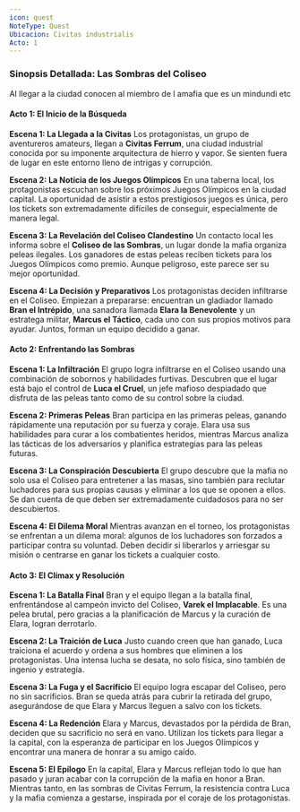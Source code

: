 ```yaml
---
icon: quest
NoteType: Quest
Ubicacion: Civitas industrialis
Acto: 1
---
```


### Sinopsis Detallada: Las Sombras del Coliseo

Al llegar a la ciudad conocen al miembro de l amafia que es un mindundi etc


#### Acto 1: El Inicio de la Búsqueda

**Escena 1: La Llegada a la Civitas**
Los protagonistas, un grupo de aventureros amateurs, llegan a **Civitas Ferrum**, una ciudad industrial conocida por su imponente arquitectura de hierro y vapor. Se sienten fuera de lugar en este entorno lleno de intrigas y corrupción.

**Escena 2: La Noticia de los Juegos Olímpicos**
En una taberna local, los protagonistas escuchan sobre los próximos Juegos Olímpicos en la ciudad capital. La oportunidad de asistir a estos prestigiosos juegos es única, pero los tickets son extremadamente difíciles de conseguir, especialmente de manera legal.

**Escena 3: La Revelación del Coliseo Clandestino**
Un contacto local les informa sobre el **Coliseo de las Sombras**, un lugar donde la mafia organiza peleas ilegales. Los ganadores de estas peleas reciben tickets para los Juegos Olímpicos como premio. Aunque peligroso, este parece ser su mejor oportunidad.

**Escena 4: La Decisión y Preparativos**
Los protagonistas deciden infiltrarse en el Coliseo. Empiezan a prepararse: encuentran un gladiador llamado **Bran el Intrépido**, una sanadora llamada **Elara la Benevolente** y un estratega militar, **Marcus el Táctico**, cada uno con sus propios motivos para ayudar. Juntos, forman un equipo decidido a ganar.

#### Acto 2: Enfrentando las Sombras

**Escena 1: La Infiltración**
El grupo logra infiltrarse en el Coliseo usando una combinación de sobornos y habilidades furtivas. Descubren que el lugar está bajo el control de **Luca el Cruel**, un jefe mafioso despiadado que disfruta de las peleas tanto como de su control sobre la ciudad.

**Escena 2: Primeras Peleas**
Bran participa en las primeras peleas, ganando rápidamente una reputación por su fuerza y coraje. Elara usa sus habilidades para curar a los combatientes heridos, mientras Marcus analiza las tácticas de los adversarios y planifica estrategias para las peleas futuras.

**Escena 3: La Conspiración Descubierta**
El grupo descubre que la mafia no solo usa el Coliseo para entretener a las masas, sino también para reclutar luchadores para sus propias causas y eliminar a los que se oponen a ellos. Se dan cuenta de que deben ser extremadamente cuidadosos para no ser descubiertos.

**Escena 4: El Dilema Moral**
Mientras avanzan en el torneo, los protagonistas se enfrentan a un dilema moral: algunos de los luchadores son forzados a participar contra su voluntad. Deben decidir si liberarlos y arriesgar su misión o centrarse en ganar los tickets a cualquier costo.

#### Acto 3: El Clímax y Resolución

**Escena 1: La Batalla Final**
Bran y el equipo llegan a la batalla final, enfrentándose al campeón invicto del Coliseo, **Varek el Implacable**. Es una pelea brutal, pero gracias a la planificación de Marcus y la curación de Elara, logran derrotarlo.

**Escena 2: La Traición de Luca**
Justo cuando creen que han ganado, Luca traiciona el acuerdo y ordena a sus hombres que eliminen a los protagonistas. Una intensa lucha se desata, no solo física, sino también de ingenio y estrategia.

**Escena 3: La Fuga y el Sacrificio**
El equipo logra escapar del Coliseo, pero no sin sacrificios. Bran se queda atrás para cubrir la retirada del grupo, asegurándose de que Elara y Marcus lleguen a salvo con los tickets.

**Escena 4: La Redención**
Elara y Marcus, devastados por la pérdida de Bran, deciden que su sacrificio no será en vano. Utilizan los tickets para llegar a la capital, con la esperanza de participar en los Juegos Olímpicos y encontrar una manera de honrar a su amigo caído.

**Escena 5: El Epílogo**
En la capital, Elara y Marcus reflejan todo lo que han pasado y juran acabar con la corrupción de la mafia en honor a Bran. Mientras tanto, en las sombras de Civitas Ferrum, la resistencia contra Luca y la mafia comienza a gestarse, inspirada por el coraje de los protagonistas.
